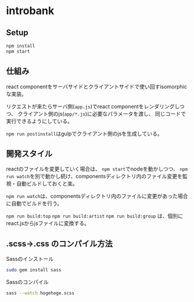 introbank
========

## Setup

```bash
npm install
npm start
```

## 仕組み

react componentをサーバサイドとクライアントサイドで使い回すisomorphicな実装。

リクエストが来たらサーバ側(`app.js`)でreact componentをレンダリングしつつ、
クライアント側のjs(`app/*.js`)に必要なパラメータを渡し、
同じコードで実行できるようにしている。

`npm run postinstall`はgulpでクライアント側のjsを生成している。

## 開発スタイル

reactのファイルを変更していく場合は、
`npm start`でnodeを動かしつつ、
`npm run watch`を別で動かし続け、componentsディレクトリ内のファイル変更を監視・自動ビルドしておくと楽。

`npm run watch`は、componentsディレクトリ内のファイルに変更があった場合に自動でビルドを行う。

`npm run build:top`
`npm run build:artist`
`npm run build:group`
は、個別にreact.jsからjsファイルに変換する。

## .scss->.css のコンパイル方法

Sassのインストール
```bash
sudo gem install sass
```

Sassのコンパイル
```bash
sass --watch hogehoge.scss
```

